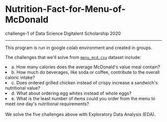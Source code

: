 # Nutrition-Fact-for-Menu-of-McDonald
challenge-1 of Data Science Digitalent Scholarship 2020
_____________________________________________________________________
This program is run in google colab environment and created in groups.

The challenges that we'll solve from <code><a href ="https://www.kaggle.com/mcdonalds/nutrition-facts">menu_mcd.csv</a></code> dataset include:
<li>a. How many calories does the average McDonald's value meal contain?</li>
<li>b. How much do beverages, like soda or coffee, contribute to the overall caloric intake?</li>
<li>c. Does ordered grilled chicken instead of crispy increase a sandwich's nutritional value?</li>
<li>d. What about ordering egg whites instead of whole eggs?</li>
<li>e. What is the least number of items could you order from the menu to meet one day's nutritional requirements?</li>
<br>
We solve the five challenges above with Exploratory Data Analysis (EDA).
